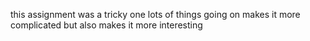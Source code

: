 this assignment was a tricky one lots of things going on makes it more complicated but also makes it more interesting 
